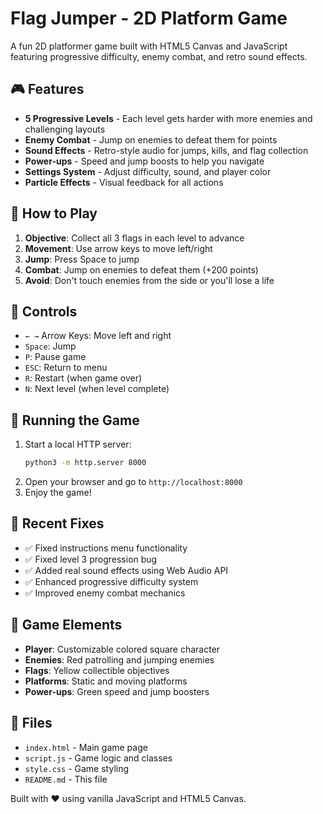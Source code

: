 # Flag Jumper - 2D Platform Game

A fun 2D platformer game built with HTML5 Canvas and JavaScript featuring progressive difficulty, enemy combat, and retro sound effects.

## 🎮 Features

- **5 Progressive Levels** - Each level gets harder with more enemies and challenging layouts
- **Enemy Combat** - Jump on enemies to defeat them for points
- **Sound Effects** - Retro-style audio for jumps, kills, and flag collection
- **Power-ups** - Speed and jump boosts to help you navigate
- **Settings System** - Adjust difficulty, sound, and player color
- **Particle Effects** - Visual feedback for all actions

## 🎯 How to Play

1. **Objective**: Collect all 3 flags in each level to advance
2. **Movement**: Use arrow keys to move left/right
3. **Jump**: Press Space to jump
4. **Combat**: Jump on enemies to defeat them (+200 points)
5. **Avoid**: Don't touch enemies from the side or you'll lose a life

## 🎵 Controls

- `← →` Arrow Keys: Move left and right
- `Space`: Jump
- `P`: Pause game
- `ESC`: Return to menu
- `R`: Restart (when game over)
- `N`: Next level (when level complete)

## 🚀 Running the Game

1. Start a local HTTP server:
   ```bash
   python3 -m http.server 8000
   ```
2. Open your browser and go to `http://localhost:8000`
3. Enjoy the game!

## 🔧 Recent Fixes

- ✅ Fixed instructions menu functionality
- ✅ Fixed level 3 progression bug
- ✅ Added real sound effects using Web Audio API
- ✅ Enhanced progressive difficulty system
- ✅ Improved enemy combat mechanics

## 🎨 Game Elements

- **Player**: Customizable colored square character
- **Enemies**: Red patrolling and jumping enemies
- **Flags**: Yellow collectible objectives
- **Platforms**: Static and moving platforms
- **Power-ups**: Green speed and jump boosters

## 📁 Files

- `index.html` - Main game page
- `script.js` - Game logic and classes
- `style.css` - Game styling
- `README.md` - This file

Built with ❤️ using vanilla JavaScript and HTML5 Canvas.
